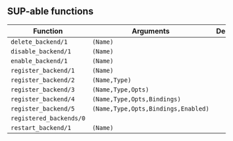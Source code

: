 ## SUP-able functions

| Function | Arguments | Description |
| -------- | --------- | ----------- |
| `delete_backend/1` | `(Name)` | |
| `disable_backend/1` | `(Name)` | |
| `enable_backend/1` | `(Name)` | |
| `register_backend/1` | `(Name)` | |
| `register_backend/2` | `(Name,Type)` | |
| `register_backend/3` | `(Name,Type,Opts)` | |
| `register_backend/4` | `(Name,Type,Opts,Bindings)` | |
| `register_backend/5` | `(Name,Type,Opts,Bindings,Enabled)` | |
| `registered_backends/0` |  | |
| `restart_backend/1` | `(Name)` | |
